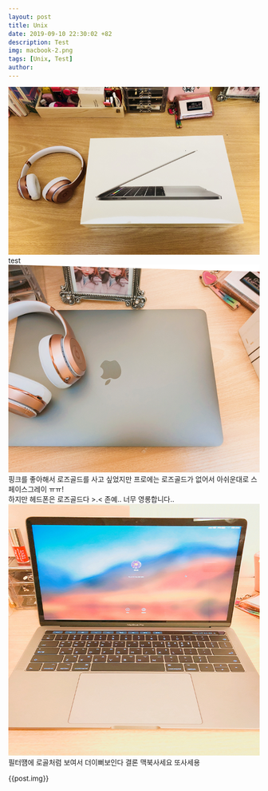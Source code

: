 ```yaml
---
layout: post
title: Unix
date: 2019-09-10 22:30:02 +82
description: Test
img: macbook-2.png
tags: [Unix, Test]
author:
---
```



![macbook-1.png](/assets/img/macbook-1.png)  
  test
![macbook-2.png](/assets/img/macbook-2.png)  
  핑크를 좋아해서 로즈골드를 사고 싶었지만 프로에는 로즈골드가 없어서 아쉬운대로  스페이스그레이 ㅠㅠ!  
    하지만 헤드폰은 로즈골드다 >.< 존예.. 너무 영롱합니다..
![macbook-3.png](/assets/img/macbook-3.png)  
  필터떔에 로골처럼 보여서 더이뻐보인다   결론 맥북사세요 또사세용

{{post.img}}